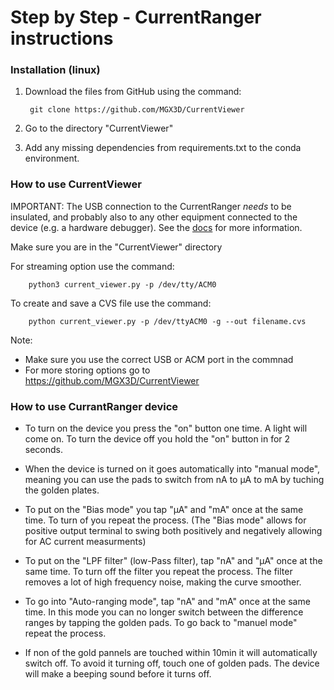 # Step by Step - CurrentRanger instructions

### Installation (linux)

1. Download the files from GitHub using the command:

		git clone https://github.com/MGX3D/CurrentViewer

2. Go to the directory "CurrentViewer"

3. Add any missing dependencies from requirements.txt to the conda environment.


### How to use CurrentViewer

IMPORTANT: The USB connection to the CurrentRanger _needs_ to be insulated, and
probably also to any other equipment connected to the device (e.g. a hardware
debugger). See the [docs](https://lowpowerlab.com/guide/currentranger/safety-and-proper-usage/) for more information.

Make sure you are in the "CurrentViewer" directory

For streaming option use the command:

		python3 current_viewer.py -p /dev/tty/ACM0

To create and save a CVS file use the command:

		python current_viewer.py -p /dev/ttyACM0 -g --out filename.cvs


Note:

- Make sure you use the correct USB or ACM port in the commnad
- For more storing options go to https://github.com/MGX3D/CurrentViewer


### How to use CurrantRanger device

- To turn on the device you press the "on" button one time. A light will come on. To turn the device off you hold the "on" button in for 2 seconds.

- When the device is turned on it goes automatically into "manual mode", meaning you can use the pads to switch from nA to µA to mA by tuching the golden plates.

- To put on the "Bias mode" you tap "µA" and "mA" once at the same time. To turn of you repeat the process. (The "Bias mode" allows for positive output terminal to swing both positively and negatively allowing for AC current measurments)

- To put on the "LPF filter" (low-Pass filter), tap "nA" and "µA" once at the same time. To turn off the filter you repeat the process. The filter removes a lot of high frequency noise, making the curve smoother.

- To go into "Auto-ranging mode", tap "nA" and "mA" once at the same time. In this mode you can no longer switch between the difference ranges by tapping the golden pads. To go back to "manuel mode" repeat the process.

- If non of the gold pannels are touched within 10min it will automatically switch off. To avoid it turning off, touch one of golden pads. The device will make a beeping sound before it turns off.

